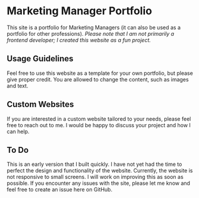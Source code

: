 # Marketing Manager Portfolio

This site is a portfolio for Marketing Managers (it can also be used as a portfolio for other professions). *Please note that I am not primarily a frontend developer; I created this website as a fun project.*

## Usage Guidelines

Feel free to use this website as a template for your own portfolio, but please give proper credit. You are allowed to change the content, such as images and text.

## Custom Websites

If you are interested in a custom website tailored to your needs, please feel free to reach out to me. I would be happy to discuss your project and how I can help.

## To Do

This is an early version that I built quickly. I have not yet had the time to perfect the design and functionality of the website. Currently, the website is not responsive to small screens. I will work on improving this as soon as possible. If you encounter any issues with the site, please let me know and feel free to create an issue here on GitHub.
